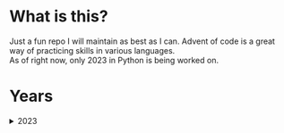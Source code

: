 # What is this?
Just a fun repo I will maintain as best as I can. Advent of code is a great way
of practicing skills in various languages.   
As of right now, only 2023 in Python is being worked on.   

# Years
<details>
  <summary>2023</summary>
  
  ## Python
  - [X] Day 1
  - [X] Day 2
  - [X] Day 3
  - [X] Day 4
  - [ ] Day 5
  - [ ] Day 6
  - [ ] Day 7
  - [ ] Day 8
  - [ ] Day 9
  - [ ] Day 10
  - [ ] Day 11
  - [ ] Day 12
  - [ ] Day 13
  - [ ] Day 14
  - [ ] Day 15
  - [ ] Day 16
  - [ ] Day 17
  - [ ] Day 18
  - [ ] Day 19
  - [ ] Day 20
  - [ ] Day 21
  - [ ] Day 22
  - [ ] Day 23
  - [ ] Day 24
</details>

